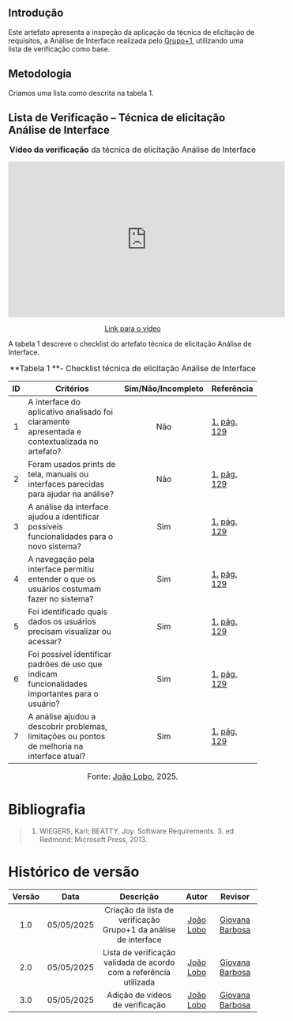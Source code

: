 ## Introdução

Este artefato apresenta a inspeção da aplicação da técnica de elicitação de requisitos, a Análise de Interface realizada pelo [Grupo+1](https://requisitos-de-software.github.io/2025.1-Deepseek/), utilizando uma lista de verificação como base.

## Metodologia

Criamos uma lista como descrita na tabela 1.

## Lista de Verificação – Técnica de elicitação Análise de Interface

<font size="3"><p style="text-align: center">**Vídeo da verificação** da técnica de elicitação Análise de Interface </p></font>

<p style="text-align: center"><iframe width="560" height="315" src="https://youtu.be/4s6naz5RSkw" title="YouTube video player" frameborder="0" allow="accelerometer; autoplay; clipboard-write; encrypted-media; gyroscope; picture-in-picture; web-share" referrerpolicy="strict-origin-when-cross-origin" allowfullscreen></iframe></p>
<p style="text-align: center"><a href="https://youtu.be/4s6naz5RSkw" target="blanket">Link para o vídeo</a></p>

A tabela 1 descreve o checklist do artefato técnica de elicitação Análise de Interface.

<font size="3"><p style="text-align: center">**Tabela 1 **- Checklist técnica de elicitação Análise de Interface </p></font>

| ID  | Critérios                                                                                       | Sim/Não/Incompleto | Referência                                                              |
| :-: | ----------------------------------------------------------------------------------------------- | :----------------: | ----------------------------------------------------------------------- |
|  1  | A interface do aplicativo analisado foi claramente apresentada e contextualizada no artefato?   |        Não         | [1.](#ref1) [pág. 129](../../../assets/grupo+1/analise-interface/1.png) |
|  2  | Foram usados prints de tela, manuais ou interfaces parecidas para ajudar na análise?            |        Não         | [1.](#ref1) [pág. 129](../../../assets/grupo+1/analise-interface/1.png) |
|  3  | A análise da interface ajudou a identificar possíveis funcionalidades para o novo sistema?      |        Sim         | [1.](#ref1) [pág. 129](../../../assets/grupo+1/analise-interface/1.png) |
|  4  | A navegação pela interface permitiu entender o que os usuários costumam fazer no sistema?       |        Sim         | [1.](#ref1) [pág. 129](../../../assets/grupo+1/analise-interface/1.png) |
|  5  | Foi identificado quais dados os usuários precisam visualizar ou acessar?                        |        Sim         | [1.](#ref1) [pág. 129](../../../assets/grupo+1/analise-interface/1.png) |
|  6  | Foi possível identificar padrões de uso que indicam funcionalidades importantes para o usuário? |        Sim         | [1.](#ref1) [pág. 129](../../../assets/grupo+1/analise-interface/1.png) |
|  7  | A análise ajudou a descobrir problemas, limitações ou pontos de melhoria na interface atual?    |        Sim         | [1.](#ref1) [pág. 129](../../../assets/grupo+1/analise-interface/1.png) |

<font size="3"><p style="text-align: center">Fonte: [João Lobo](https://github.com/joaolobo10), 2025.</p></font>

<a name="ref1"></a>

# Bibliografia

> 1. WIEGERS, Karl; BEATTY, Joy. Software Requirements. 3. ed. Redmond: Microsoft Press, 2013.

# Histórico de versão

| Versão |    Data    |                             Descrição                              |                   Autor                    | Revisor |
| :----: | :--------: | :----------------------------------------------------------------: | :----------------------------------------: | :-----: |
|  1.0   | 05/05/2025 |  Criação da lista de verificação Grupo+1 da análise de interface   | [João Lobo](https://github.com/joaolobo10) |           [Giovana Barbosa ](https://github.com/gio221)|
|  2.0   | 05/05/2025 | Lista de verificação validada de acordo com a referência utilizada | [João Lobo](https://github.com/joaolobo10) |           [Giovana Barbosa ](https://github.com/gio221)|
|  3.0   | 05/05/2025 |                  Adição de vídeos de verificação                   | [João Lobo](https://github.com/joaolobo10) |        [Giovana Barbosa ](https://github.com/gio221)|
